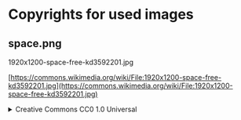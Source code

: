 # Copyrights for used images

## space.png

1920x1200-space-free-kd3592201.jpg

[https://commons.wikimedia.org/wiki/File:1920x1200-space-free-kd3592201.jpg](https://commons.wikimedia.org/wiki/File:1920x1200-space-free-kd3592201.jpg)

<details><summary>Creative Commons CC0 1.0 Universal</summary>
<h1>Statement of Purpose</h1>
<p>
The laws of most jurisdictions throughout the world automatically confer exclusive Copyright and Related Rights (defined below) upon the
creator and subsequent owner(s) (each and all, an "owner") of an original work of authorship and/or a database (each, a "Work").
</p>
<p>
Certain owners wish to permanently relinquish those rights to a Work for the purpose of contributing to a commons of creative, cultural
and scientific works ("Commons") that the public can reliably and without fear of later claims of infringement build upon, modify,
incorporate in other works, reuse and redistribute as freely as possible in any form whatsoever and for any purposes, including without
limitation commercial purposes. These owners may contribute to the Commons to promote the ideal of a free culture and the further
production of creative, cultural and scientific works, or to gain reputation or greater distribution for their Work in part through the use
and efforts of others.
</p>
<p>
For these and/or other purposes and motivations, and without any expectation of additional consideration or compensation, the person
associating CC0 with a Work (the "Affirmer"), to the extent that he or she is an owner of Copyright and Related Rights in the Work,
voluntarily elects to apply CC0 to the Work and publicly distribute the Work under its terms, with knowledge of his or her Copyright and
Related Rights in the Work and the meaning and intended legal effect of CC0 on those rights.
</p>
<p>
<b>1. Copyright and Related Rights.</b> A Work made available under CC0 may be protected by copyright and related or neighboring rights
("Copyright and Related Rights"). Copyright and Related Rights include, but are not limited to, the following:

<ol>
<li value="i.">the right to reproduce, adapt, distribute, perform, display, communicate, and translate a Work;</li>
<li value="ii.">moral rights retained by the original author(s) and/or performer(s);</li>
<li value="iii.">publicity and privacy rights pertaining to a person's image or likeness depicted in a Work;</li>
<li value="iv.">rights protecting against unfair competition in regards to a Work, subject to the limitations in paragraph 4(a),
below;</li>
<li value="v.">rights protecting the extraction, dissemination, use and reuse of data in a Work;</li>
<li value="vi.">database rights (such as those arising under Directive 96/9/EC of the European Parliament and of the Council of 11 March
1996 on the legal protection of databases, and under any national implementation thereof, including any amended or successor version of
such directive); and</li>
<li value="vii.">other similar, equivalent or corresponding rights throughout the world based on applicable law or treaty, and any national
implementations thereof.</li>
</ol>
</p>
<p>
<b>2. Waiver.</b> To the greatest extent permitted by, but not in contravention of, applicable law, Affirmer hereby overtly, fully,
permanently, irrevocably and unconditionally waives, abandons, and surrenders all of Affirmer's Copyright and Related Rights and associated
claims and causes of action, whether now known or unknown (including existing as well as future claims and causes of action), in the Work
(i) in all territories worldwide, (ii) for the maximum duration provided by applicable law or treaty (including future time extensions),
(iii) in any current or future medium and for any number of copies, and (iv) for any purpose whatsoever, including without limitation
commercial, advertising or promotional purposes (the "Waiver"). Affirmer makes the Waiver for the benefit of each member of the public at
large and to the detriment of Affirmer's heirs and successors, fully intending that such Waiver shall not be subject to revocation,
rescission, cancellation, termination, or any other legal or equitable action to disrupt the quiet enjoyment of the Work by the public
as contemplated by Affirmer's express Statement of Purpose.
</p>
<p>
<b>3. Public License Fallback.</b> Should any part of the Waiver for any reason be judged legally invalid or ineffective under applicable
law, then the Waiver shall be preserved to the maximum extent permitted taking into account Affirmer's express Statement of Purpose. In
addition, to the extent the Waiver is so judged Affirmer hereby grants to each affected person a royalty-free, non transferable, non
sublicensable, non exclusive, irrevocable and unconditional license to exercise Affirmer's Copyright and Related Rights in the Work (i) in
all territories worldwide, (ii) for the maximum duration provided by applicable law or treaty (including future time extensions), (iii) in
any current or future medium and for any number of copies, and (iv) for any purpose whatsoever, including without limitation commercial,
advertising or promotional purposes (the "License"). The License shall be deemed effective as of the date CC0 was applied by Affirmer to
the Work. Should any part of the License for any reason be judged legally invalid or ineffective under applicable law, such partial
invalidity or ineffectiveness shall not invalidate the remainder of the License, and in such case Affirmer hereby affirms that he or she
will not (i) exercise any of his or her remaining Copyright and Related Rights in the Work or (ii) assert any associated claims and causes
of action with respect to the Work, in either case contrary to Affirmer's express Statement of Purpose.
</p>
<p>
4. Limitations and Disclaimers.

<ol>
<li value="a.">No trademark or patent rights held by Affirmer are waived, abandoned, surrendered, licensed or otherwise affected by this
document.</li>
<li value="b.">Affirmer offers the Work as-is and makes no representations or warranties of any kind concerning the Work, express, implied,
statutory or otherwise, including without limitation warranties of title, merchantability, fitness for a particular purpose, non
infringement, or the absence of latent or other defects, accuracy, or the present or absence of errors, whether or not discoverable, all to
the greatest extent permissible under applicable law.</li>
<li value="c.">Affirmer disclaims responsibility for clearing rights of other persons that may apply to the Work or any use thereof,
including without limitation any person's Copyright and Related Rights in the Work. Further, Affirmer disclaims responsibility for
obtaining any necessary consents, permissions or other rights required for any use of the Work.</li>
<li value="d.">Affirmer understands and acknowledges that Creative Commons is not a party to this document and has no duty or obligation
with respect to this CC0 or use of the Work.</li>
</ol>
</p>
</details>
